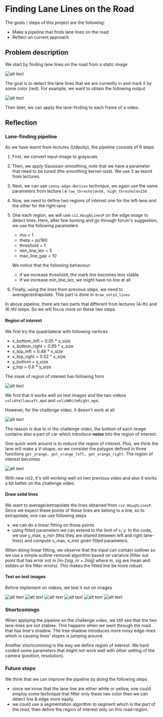 # **Finding Lane Lines on the Road** 

The goals / steps of this project are the following:
* Make a pipeline that finds lane lines on the road
* Reflect on current approach

[imageIn]: ./test_images/solidWhiteCurve.jpg "Input"
[imageOut]: ./test_images_output/solidWhiteCurve.jpg "Output"

[image2]: ./examples/grayscale.jpg "Grayscale"

[imgChallengFrame0]: ./report_images/challenge_frame_0.png "Challenge frame 0"

[roi1]: ./report_images/region_oi_1.png "Region 01"
[roi2]: ./report_images/region_oi_2.png "Region 02"

[out1]: ./test_images_output/solidWhiteCurve.jpg "out 1"
[out2]: ./test_images_output/solidWhiteRight.jpg "out 2"
[out3]: ./test_images_output/solidYellowCurve.jpg "out 3"
[out4]: ./test_images_output/solidYellowCurve2.jpg "out 4"
[out5]: ./test_images_output/solidYellowLeft.jpg "out 5"
[out6]: ./test_images_output/whiteCarLaneSwitch.jpg "out 6"

## Problem description

We start by finding lane lines on the road from a static image

![alt text][imageIn]

The goal is to detect the lane lines that we are currently in and mark it by some color (red). 
For example, we want to obtain the following output 

![alt text][imageOut]

Then later, we can apply the lane-finding to each frame of a video.

## Reflection

### Lane-finding pipeline

As we have learnt from lectures (Udacity), the pipeline consists of 6 steps
1. First, we convert input-image to grayscale
2. Then, we apply Gaussian-smoothing, note that we have a parameter that need to be tuned (the smoothing kernel-size). We use 3 as learnt from lectures.
3. Next, we can use `canny-edge-dection` technique, we again use the same parameters from lecture i.e `low_threshold=50, high_threshold=150`
4. Now, we need to define two regions of interest one for the left-lane and the other for the right-lane
5. One each region, we will use `cv2.HoughLinesP` on the edge image to detect lines. Here, after few tunning and go through forum's suggestion, we use the following parameters
    * rho = 1
    * theta = pi/180
    * threshold = 1 
    * min_line_len = 5
    * max_line_gap = 10
   
   We notice that the following behaviour:
    * if we increase threshold, the mark line becomes less stable
    * if we increase min_line_len, we might have no line at all
       
6. Finally, using the lines from previous steps, we need to average/extrapolate. This part is done in `draw_solid_lines`

In above pipeline, there are two parts that different from lectures (4-th) and (6-th) steps. So we will focus more on these two steps.

#### Region of interest
We first try the quadrilateral with following vertices
* x_bottom_left = 0.05 * x_size
* x_bottom_right = 0.95 * x_size
* x_top_left = 0.48 * x_size
* x_top_right = 0.52 * x_size
* y_bottom = y_size
* y_top = 0.6 * y_size

The mask of region of interest has following form

![alt text][roi1]


We find that it works well on test images and the two videos `solidYellowLeft.mp4` and `solidWhiteRight.mp4`.

However, for the challenge video, it doesn't work at all

![alt text][imgChallengFrame0]

The reason is due to in the challenge video, the bottom of each image contains also a part of car which introduce **noise** into the region of interest.
 
One quick work around is to reduce the region of interest. Plus, we think the lane will make a V-shape, so we consider the polygon defined in three functions `get_yrange, get_xrange_left, get_xrange_right`. 
The region of interest becomes

![alt text][roi2]

With new roi2, it's still working well on two previous video and also it works a bit better on the challenge video.

#### Draw solid lines
We want to average/extrapolate the lines obtained from `cv2.HoughLinesP`. Since we expect these points of these lines are belong to a line, so to extrapolate, one can use following steps
 * we can do a linear fitting on these points
 * using fitted parameters we can extend to the limit of x, y. In the code, we use y_max, y_min (this they are shared between left and right lane-lines) and compute x_max, x_min given fitted parameters.
 
When doing linear fitting, we observe that the input can contain outliner so we use a simple outline-removal algorithm based on variance (filter out point that has error not in [m-2*sig, m + 2*sig] where m, sig are mean and stddev or the fitter errors).
This makes the fitted line be more robust.
 
#### Test on test images
Before implement on videos, we test it out on images

![alt text][out1]
![alt text][out2]
![alt text][out3]
![alt text][out4]
![alt text][out5]
![alt text][out6]

### Shortcomings
When applying the pipeline on the challenge video, we still see that the two lane-lines are not stables. This happens when we went through the road that has tree's shadow. 
The tree shadow introduces more noisy edge-lines which is causing lines' slopes is jumping around.

Another shortcomming is the way we define region of interest. We hard corded some parameters that might not work well with other setting of the camera (position, resolution). 

### Future steps

We think that we can improve the pipeline by doing the following steps
* since we know that the lane line are either white or yellow, one could employ some technique that filter only these two color then we can detect line & edge more easily. 
* we could use a segmentation algorithm to segment which is the part of the road, then define the region of interest only on this road-region.